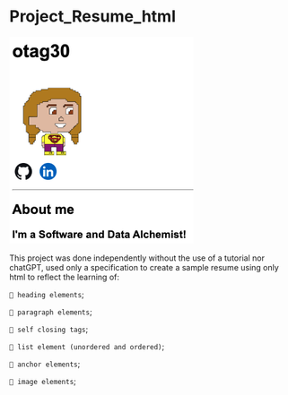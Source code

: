 # Project_Resume_html

![alt text](imageReadme.png)

This project was done independently without the use of a tutorial nor chatGPT, used only a specification to create a sample resume using only html to reflect the learning of:

`📝 heading elements`;

`📝 paragraph elements`;

`📝 self closing tags`;

`📝 list element (unordered and ordered)`;

`📝 anchor elements`;

`📝 image elements`;
